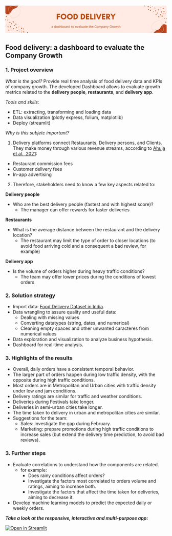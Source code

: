 ![Banner](3.png)

## Food delivery: a dashboard to evaluate the Company Growth

### 1. Project overview
 
*What is the goal?* 
Provide real time analysis of food delivery data and KPIs of company growth. The developed Dashboard allows to evaluate growth metrics related to the **delivery people**, **restaurants**, and **delivery app**.
 
*Tools and skills:* 
 - ETL: extracting, transforming and loading data
 - Data visualization (plotly express, folium, matplotlib)
 - Deploy (streamlit)

*Why is this subjetc important?* 

  1. Delivery platforms connect Restaurants, Delivery persons, and Clients. They make money through various revenue streams, according to [Ahuja et al., 2021](https://www.mckinsey.com/industries/technology-media-and-telecommunications/our-insights/ordering-in-the-rapid-evolution-of-food-delivery):
  - Restaurant commission fees
  - Customer delivery fees
  - In-app advertising

2. Therefore, stakeholders need to know a few key aspects related to:

**Delivery people**

- Who are the best delivery people (fastest and with highest score)?
    - The manager can offer rewards for faster deliveries

**Restaurants**

- What is the average distance between the restaurant and the delivery location?
    - The restaurant may limit the type of order to closer locations (to avoid food arriving cold and a consequent a bad review, for example)

**Delivery app**

- Is the volume of orders higher during heavy traffic conditions?
    - The team may offer lower prices during the conditions of lowest orders
    
  
### 2. Solution strategy 

- Import data: [Food Delivery Dataset in India](https://www.kaggle.com/datasets/gauravmalik26/food-delivery-dataset).
- Data wrangling to assure quality and useful data:
    - Dealing with missing values
    - Converting datatypes (string, dates, and numerical)
    - Cleaning empty spaces and other unwanted caracteres from numerical values
- Data exploration and visualization to analyze business hypothesis. 
- Dashboard for real-time analysis.

### 3. Highlights of the results

- Overall, daily orders have a consistent temporal behavior.
- The larger part of orders happen during low traffic density, with the opposite during high traffic conditions.
- Most orders are in Metropolitan and Urban cities with traffic density under low and jam conditions.
- Delivery ratings are similar for traffic and weather conditions.
- Deliveries during Festivals take longer.
- Deliveries in semi-urban cities take longer. 
- The time taken to delivery in urban and metropolitan cities are similar.
- Suggestions for the team:
    - Sales: investigate the gap during February.
    - Marketing: prepare promotions during high traffic conditions to increase sales (but  extend the delivery time prediction, to avoid bad reviews).

### 3. Further steps
- Evaluate correlations to understand how the components are related.
    - for example:
        - Does rainy conditions affect orders?
        - Investigate the factors most correlated to orders volume and ratings, aiming to increase both.
        - Investigate the factors that affect the time taken for deliveries, aiming to decrease it.
- Develop machine learning models to predict the expected daily or weekly orders.


***Take a look at the responsive, interactive and multi-purpose app:***

[![Open in Streamlit](https://static.streamlit.io/badges/streamlit_badge_black_white.svg)](https://mfdanieli-curry-company-home-70myun.streamlit.app/)
